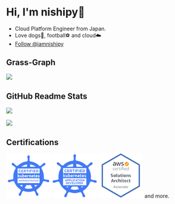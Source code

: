# Hi, I'm nishipy🐶

* Cloud Platform Engineer from Japan.
* Love dogs🐶, football⚽️ and cloud☁️
* <a class="twitter-follow-button" href="https://twitter.com/iamnishipy?ref_src=twsrc%5Etfw" data-show-count="true">Follow @iamnishipy</a><script async src="https://platform.twitter.com/widgets.js" charset="utf-8"></script>

## Grass-Graph

[![](https://grass-graph.moshimo.works/images/nishipy.png)](https://grass-graph.moshimo.works/)

## GitHub Readme Stats

[![](https://github-readme-stats.vercel.app/api?username=nishipy&hide=issues)](https://github.com/anuraghazra/github-readme-stats)

[![](https://github-readme-stats.vercel.app/api/top-langs/?username=nishipy&layout=compact&hide=jupyter%20notebook)](https://github.com/anuraghazra/github-readme-stats)

## Certifications

![](badges/cka-certified-kubernetes-administrator.png) ![](badges/cka-certified-kubernetes-application-developer.png) ![](badges/aws-certified-solutions-architect-associate.png) and more.
